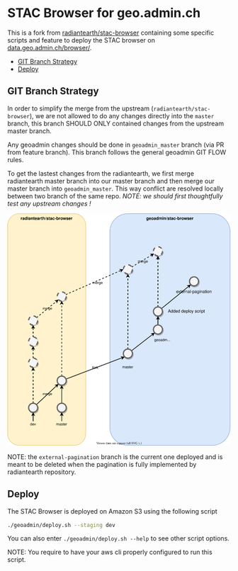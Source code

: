 # STAC Browser for geo.admin.ch

This is a fork from [radiantearth/stac-browser](https://github.com/radiantearth/stac-browser) containing some
specific scripts and feature to deploy the STAC browser on [data.geo.admin.ch/browser/](https://data.geo.admin.ch/browser/).

- [GIT Branch Strategy](#git-branch-strategy)
- [Deploy](#deploy)

## GIT Branch Strategy

In order to simplify the merge from the upstream (`radiantearth/stac-browser`), we are not allowed to do any changes directly into the `master` branch,
this branch SHOULD ONLY contained changes from the upstream master branch.

Any geoadmin changes should be done in `geoadmin_master` branch (via PR from feature branch). This branch follows the general geoadmin GIT FLOW rules.

To get the lastest changes from the radiantearth, we first merge radiantearth master branch into our master branch and
then merge our master branch into `geoadmin_master`. This way conflict are resolved locally between two branch of the same repo. *NOTE: we should first thoughtfully test any upstream changes !*

![stac-browser-git-branch](./stac-browser-git-branch.svg)

NOTE: the `external-pagination` branch is the current one deployed and is meant to be deleted when the pagination
is fully implemented by radiantearth repository.

## Deploy

The STAC Browser is deployed on Amazon S3 using the following script

```bash
./geoadmin/deploy.sh --staging dev
```

You can also enter `./geoadmin/deploy.sh --help` to see other script options.

NOTE: You require to have your aws cli properly configured to run this script.
